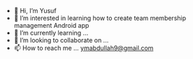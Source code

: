 - 👋 Hi, I’m Yusuf
- 👀 I’m interested in learning how to create team membership management Android app
- 🌱 I’m currently learning ...
- 💞️ I’m looking to collaborate on ...
- 📫 How to reach me ... ymabdullah9@gmail.com

<!---
ymyusuf/ymyusuf is a ✨ special ✨ repository because its `README.md` (this file) appears on your GitHub profile.
You can click the Preview link to take a look at your changes.
--->
